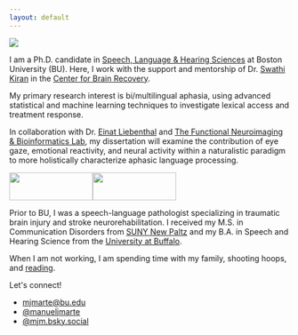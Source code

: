```yaml
---
layout: default
---
```


<img class="profile-picture" src="image.png">

I am a Ph.D. candidate in [Speech, Language & Hearing Sciences](https://www.bu.edu/sargent/academics/departments-programs/speech-language-hearing-sciences/phd-in-slhs/) at Boston University (BU). Here, I work with the support and mentorship of Dr. [Swathi Kiran](https://www.bu.edu/sargent/profile/swathi-kiran-ph-d-ccc-slp/) in the [Center for Brain Recovery](https://www.bu.edu/cbr/). 

My primary research interest is bi/multilingual aphasia, using advanced statistical and machine learning techniques to investigate lexical access and treatment response. 

In collaboration with Dr. [Einat Liebenthal](https://www.mcleanhospital.org/profile/einat-liebenthal) and [The Functional Neuroimaging & Bioinformatics Lab](https://bakerlab.mclean.harvard.edu), my dissertation will examine the contribution of eye gaze, emotional reactivity, and neural activity within a naturalistic paradigm to more holistically characterize aphasic language processing.

<img src="https://github.com/mjmarte/mjmarte.github.io/blob/gh-pages/EyesMoving.gif?raw=true)" width="150" height="50"/><img src="https://github.com/mjmarte/mjmarte.github.io/blob/gh-pages/CMIYC.gif?raw=true" width="150" height="50"/>

Prior to BU, I was a speech-language pathologist specializing in traumatic brain injury and stroke neurorehabilitation. I received my M.S. in Communication Disorders from [SUNY New Paltz](https://www.newpaltz.edu/commdis/) and my B.A. in Speech and Hearing Science from the [University at Buffalo](https://arts-sciences.buffalo.edu/cds.html).

When I am not working, I am spending time with my family, shooting hoops, and [reading](https://oku.club/user/mjm). 

Let's connect!
* [mjmarte@bu.edu](mailto:mjmarte@bu.edu)
* [@manueljmarte](https://twitter.com/manueljmarte)
* [@mjm.bsky.social](https://bsky.app/profile/mjm.bsky.social)
